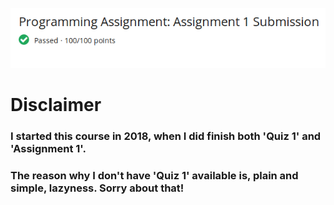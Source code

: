 ![assgn1](media/assgn1.png)

# Disclaimer

### I started this course in 2018, when I did finish both 'Quiz 1' and 'Assignment 1'.
### The reason why I don't have 'Quiz 1' available is, plain and simple, lazyness. Sorry about that!
